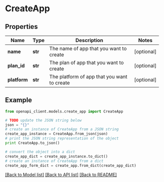 # CreateApp


## Properties
Name | Type | Description | Notes
------------ | ------------- | ------------- | -------------
**name** | **str** | The name of app that you want to create | [optional] 
**plan_id** | **str** | The plan of app that you want to create | [optional] 
**platform** | **str** | The platform of app that you want to create | [optional] 

## Example

```python
from openapi_client.models.create_app import CreateApp

# TODO update the JSON string below
json = "{}"
# create an instance of CreateApp from a JSON string
create_app_instance = CreateApp.from_json(json)
# print the JSON string representation of the object
print CreateApp.to_json()

# convert the object into a dict
create_app_dict = create_app_instance.to_dict()
# create an instance of CreateApp from a dict
create_app_form_dict = create_app.from_dict(create_app_dict)
```
[[Back to Model list]](../README.md#documentation-for-models) [[Back to API list]](../README.md#documentation-for-api-endpoints) [[Back to README]](../README.md)


